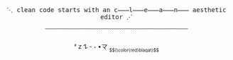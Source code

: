 <p align="center">
  <kbd>
     ⋱ clean code starts with an c̶̶̶l̶̶̶e̶̶̶a̶̶̶n̶̶̶ aesthetic editor ⋰ 
  </kbd>
</p>
<p align="center">
  ﹋﹋﹋﹋﹋﹋﹋﹋﹋﹋﹋﹋﹋﹋﹋﹋﹋﹋﹋﹋﹋﹋﹋
</p>
<p align="center">
        ᶻ 𝗓 𐰁
     - ˕ •マ <sub><sub>$${\color{red}blaqat}$$</sub></sub>
</p>
